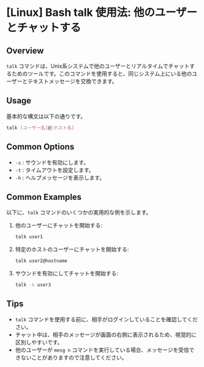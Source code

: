 # [Linux] Bash talk 使用法: 他のユーザーとチャットする

## Overview
`talk` コマンドは、Unix系システムで他のユーザーとリアルタイムでチャットするためのツールです。このコマンドを使用すると、同じシステム上にいる他のユーザーとテキストメッセージを交換できます。

## Usage
基本的な構文は以下の通りです。

```bash
talk [ユーザー名]@[ホスト名]
```

## Common Options
- `-s` : サウンドを有効にします。
- `-t` : タイムアウトを設定します。
- `-h` : ヘルプメッセージを表示します。

## Common Examples
以下に、`talk` コマンドのいくつかの実用的な例を示します。

1. 他のユーザーにチャットを開始する:
   ```bash
   talk user1
   ```

2. 特定のホストのユーザーにチャットを開始する:
   ```bash
   talk user2@hostname
   ```

3. サウンドを有効にしてチャットを開始する:
   ```bash
   talk -s user3
   ```

## Tips
- `talk` コマンドを使用する前に、相手がログインしていることを確認してください。
- チャット中は、相手のメッセージが画面の右側に表示されるため、視覚的に区別しやすいです。
- 他のユーザーが `mesg n` コマンドを実行している場合、メッセージを受信できないことがありますので注意してください。